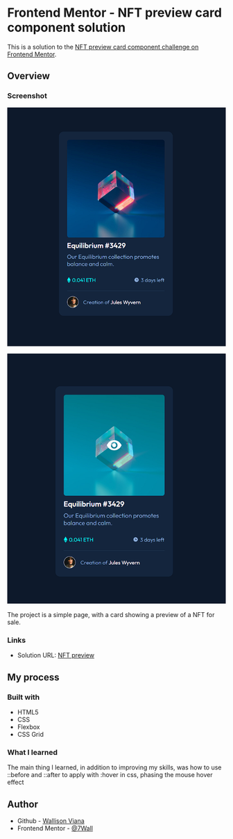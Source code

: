 # Frontend Mentor - NFT preview card component solution

This is a solution to the [NFT preview card component challenge on Frontend Mentor](https://www.frontendmentor.io/challenges/nft-preview-card-component-SbdUL_w0U).

## Overview

### Screenshot

![](./src/screenshots/screenshot-page.png)

![](./src/screenshots/screenshot-pag-2e.png)

The project is a simple page, with a card showing a preview of a NFT for sale.

### Links

- Solution URL: [NFT preview](https://nft-preview-card-wall.netlify.app)

## My process

### Built with

- HTML5
- CSS
- Flexbox
- CSS Grid

### What I learned


The main thing I learned, in addition to improving my skills, was how to use ::before and ::after to apply with :hover in css, phasing the mouse hover effect

## Author

- Github - [Wallison Viana](https://github.com/7Wall)
- Frontend Mentor - [@7Wall](https://www.frontendmentor.io/profile/7Wall)
